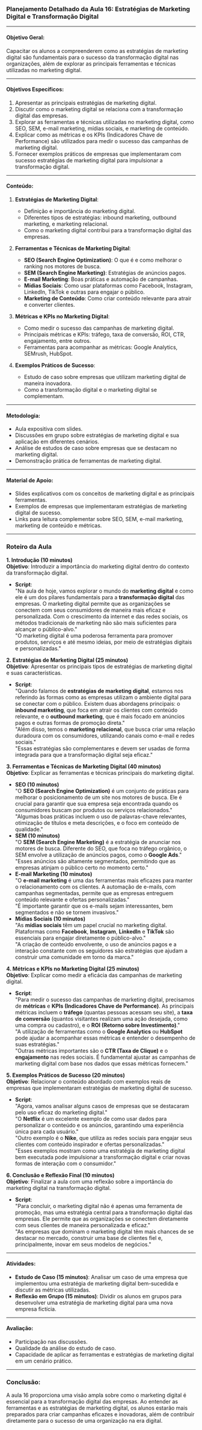 ### **Planejamento Detalhado da Aula 16: Estratégias de Marketing Digital e Transformação Digital**

---

#### **Objetivo Geral**:

Capacitar os alunos a compreenderem como as estratégias de marketing digital são fundamentais para o sucesso da transformação digital nas organizações, além de explorar as principais ferramentas e técnicas utilizadas no marketing digital.

---

#### **Objetivos Específicos**:

1. Apresentar as principais estratégias de marketing digital.
2. Discutir como o marketing digital se relaciona com a transformação digital das empresas.
3. Explorar as ferramentas e técnicas utilizadas no marketing digital, como SEO, SEM, e-mail marketing, mídias sociais, e marketing de conteúdo.
4. Explicar como as métricas e os KPIs (Indicadores Chave de Performance) são utilizados para medir o sucesso das campanhas de marketing digital.
5. Fornecer exemplos práticos de empresas que implementaram com sucesso estratégias de marketing digital para impulsionar a transformação digital.

---

#### **Conteúdo**:

1. **Estratégias de Marketing Digital**:

   - Definição e importância do marketing digital.
   - Diferentes tipos de estratégias: inbound marketing, outbound marketing, e marketing relacional.
   - Como o marketing digital contribui para a transformação digital das empresas.

2. **Ferramentas e Técnicas de Marketing Digital**:

   - **SEO (Search Engine Optimization)**: O que é e como melhorar o ranking nos motores de busca.
   - **SEM (Search Engine Marketing)**: Estratégias de anúncios pagos.
   - **E-mail Marketing**: Boas práticas e automação de campanhas.
   - **Mídias Sociais**: Como usar plataformas como Facebook, Instagram, LinkedIn, TikTok e outras para engajar o público.
   - **Marketing de Conteúdo**: Como criar conteúdo relevante para atrair e converter clientes.

3. **Métricas e KPIs no Marketing Digital**:

   - Como medir o sucesso das campanhas de marketing digital.
   - Principais métricas e KPIs: tráfego, taxa de conversão, ROI, CTR, engajamento, entre outros.
   - Ferramentas para acompanhar as métricas: Google Analytics, SEMrush, HubSpot.

4. **Exemplos Práticos de Sucesso**:
   - Estudo de caso sobre empresas que utilizam marketing digital de maneira inovadora.
   - Como a transformação digital e o marketing digital se complementam.

---

#### **Metodologia**:

- Aula expositiva com slides.
- Discussões em grupo sobre estratégias de marketing digital e sua aplicação em diferentes cenários.
- Análise de estudos de caso sobre empresas que se destacam no marketing digital.
- Demonstração prática de ferramentas de marketing digital.

---

#### **Material de Apoio**:

- Slides explicativos com os conceitos de marketing digital e as principais ferramentas.
- Exemplos de empresas que implementaram estratégias de marketing digital de sucesso.
- Links para leitura complementar sobre SEO, SEM, e-mail marketing, marketing de conteúdo e métricas.

---

### **Roteiro da Aula**

**1. Introdução (10 minutos)**  
**Objetivo**: Introduzir a importância do marketing digital dentro do contexto da transformação digital.

- **Script**:  
  "Na aula de hoje, vamos explorar o mundo do **marketing digital** e como ele é um dos pilares fundamentais para a **transformação digital** das empresas. O marketing digital permite que as organizações se conectem com seus consumidores de maneira mais eficaz e personalizada. Com o crescimento da internet e das redes sociais, os métodos tradicionais de marketing não são mais suficientes para alcançar o público-alvo."  
  "O marketing digital é uma poderosa ferramenta para promover produtos, serviços e até mesmo ideias, por meio de estratégias digitais e personalizadas."

**2. Estratégias de Marketing Digital (25 minutos)**  
**Objetivo**: Apresentar os principais tipos de estratégias de marketing digital e suas características.

- **Script**:  
  "Quando falamos de **estratégias de marketing digital**, estamos nos referindo às formas como as empresas utilizam o ambiente digital para se conectar com o público. Existem duas abordagens principais: o **inbound marketing**, que foca em atrair os clientes com conteúdo relevante, e o **outbound marketing**, que é mais focado em anúncios pagos e outras formas de promoção direta."  
  "Além disso, temos o **marketing relacional**, que busca criar uma relação duradoura com os consumidores, utilizando canais como e-mail e redes sociais."  
  "Essas estratégias são complementares e devem ser usadas de forma integrada para que a transformação digital seja eficaz."

**3. Ferramentas e Técnicas de Marketing Digital (40 minutos)**  
**Objetivo**: Explicar as ferramentas e técnicas principais do marketing digital.

- **SEO (10 minutos)**  
  "O **SEO (Search Engine Optimization)** é um conjunto de práticas para melhorar o posicionamento de um site nos motores de busca. Ele é crucial para garantir que sua empresa seja encontrada quando os consumidores buscam por produtos ou serviços relacionados."  
  "Algumas boas práticas incluem o uso de palavras-chave relevantes, otimização de títulos e meta descrições, e o foco em conteúdo de qualidade."
- **SEM (10 minutos)**  
  "O **SEM (Search Engine Marketing)** é a estratégia de anunciar nos motores de busca. Diferente do SEO, que foca no tráfego orgânico, o SEM envolve a utilização de anúncios pagos, como o **Google Ads**."  
  "Esses anúncios são altamente segmentados, permitindo que as empresas atinjam o público certo no momento certo."
- **E-mail Marketing (10 minutos)**  
  "O **e-mail marketing** é uma das ferramentas mais eficazes para manter o relacionamento com os clientes. A automação de e-mails, com campanhas segmentadas, permite que as empresas entreguem conteúdo relevante e ofertas personalizadas."  
  "É importante garantir que os e-mails sejam interessantes, bem segmentados e não se tornem invasivos."
- **Mídias Sociais (10 minutos)**  
  "As **mídias sociais** têm um papel crucial no marketing digital. Plataformas como **Facebook**, **Instagram**, **LinkedIn** e **TikTok** são essenciais para engajar diretamente o público-alvo."  
  "A criação de conteúdo envolvente, o uso de anúncios pagos e a interação constante com os seguidores são estratégias que ajudam a construir uma comunidade em torno da marca."

**4. Métricas e KPIs no Marketing Digital (25 minutos)**  
**Objetivo**: Explicar como medir a eficácia das campanhas de marketing digital.

- **Script**:  
  "Para medir o sucesso das campanhas de marketing digital, precisamos de **métricas** e **KPIs (Indicadores Chave de Performance)**. As principais métricas incluem o **tráfego** (quantas pessoas acessam seu site), a **taxa de conversão** (quantos visitantes realizam uma ação desejada, como uma compra ou cadastro), e o **ROI (Retorno sobre Investimento)**."  
  "A utilização de ferramentas como o **Google Analytics** ou **HubSpot** pode ajudar a acompanhar essas métricas e entender o desempenho de suas estratégias."  
  "Outras métricas importantes são o **CTR (Taxa de Clique)** e o **engajamento** nas redes sociais. É fundamental ajustar as campanhas de marketing digital com base nos dados que essas métricas fornecem."

**5. Exemplos Práticos de Sucesso (20 minutos)**  
**Objetivo**: Relacionar o conteúdo abordado com exemplos reais de empresas que implementaram estratégias de marketing digital de sucesso.

- **Script**:  
  "Agora, vamos analisar alguns casos de empresas que se destacaram pelo uso eficaz do marketing digital."  
  "O **Netflix** é um excelente exemplo de como usar dados para personalizar o conteúdo e os anúncios, garantindo uma experiência única para cada usuário."  
  "Outro exemplo é o **Nike**, que utiliza as redes sociais para engajar seus clientes com conteúdo inspirador e ofertas personalizadas."  
  "Esses exemplos mostram como uma estratégia de marketing digital bem executada pode impulsionar a transformação digital e criar novas formas de interação com o consumidor."

**6. Conclusão e Reflexão Final (10 minutos)**  
**Objetivo**: Finalizar a aula com uma reflexão sobre a importância do marketing digital na transformação digital.

- **Script**:  
  "Para concluir, o marketing digital não é apenas uma ferramenta de promoção, mas uma estratégia central para a transformação digital das empresas. Ele permite que as organizações se conectem diretamente com seus clientes de maneira personalizada e eficaz."  
  "As empresas que dominam o marketing digital têm mais chances de se destacar no mercado, construir uma base de clientes fiel e, principalmente, inovar em seus modelos de negócios."

---

#### **Atividades**:

- **Estudo de Caso (15 minutos)**: Analisar um caso de uma empresa que implementou uma estratégia de marketing digital bem-sucedida e discutir as métricas utilizadas.
- **Reflexão em Grupo (15 minutos)**: Dividir os alunos em grupos para desenvolver uma estratégia de marketing digital para uma nova empresa fictícia.

---

#### **Avaliação**:

- Participação nas discussões.
- Qualidade da análise do estudo de caso.
- Capacidade de aplicar as ferramentas e estratégias de marketing digital em um cenário prático.

---

### **Conclusão**:

A aula 16 proporciona uma visão ampla sobre como o marketing digital é essencial para a transformação digital das empresas. Ao entender as ferramentas e as estratégias de marketing digital, os alunos estarão mais preparados para criar campanhas eficazes e inovadoras, além de contribuir diretamente para o sucesso de uma organização na era digital.
